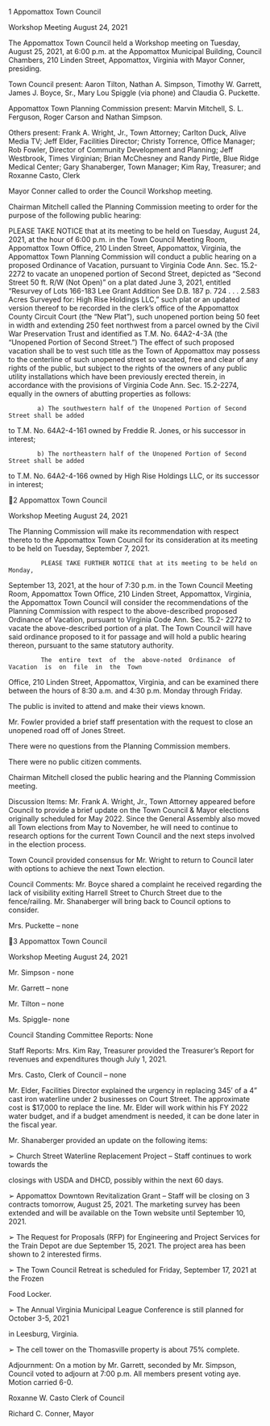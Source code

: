 1  Appomattox Town Council

Workshop Meeting
August 24, 2021

The Appomattox Town Council held a Workshop meeting on Tuesday, August 25, 2021, at 6:00
p.m. at the Appomattox Municipal Building, Council Chambers, 210 Linden Street, Appomattox,
Virginia with Mayor Conner, presiding.

Town Council present:  Aaron Tilton, Nathan A. Simpson, Timothy W. Garrett, James J. Boyce,
Sr., Mary Lou Spiggle (via phone) and Claudia G. Puckette.

Appomattox Town Planning Commission present:  Marvin Mitchell, S. L. Ferguson, Roger
Carson and Nathan Simpson.

Others present:  Frank A. Wright, Jr., Town Attorney; Carlton Duck, Alive Media TV; Jeff
Elder, Facilities Director; Christy Torrence, Office Manager; Rob Fowler, Director of
Community Development and Planning; Jeff Westbrook, Times Virginian; Brian McChesney
and Randy Pirtle, Blue Ridge Medical Center; Gary Shanaberger, Town Manager; Kim Ray,
Treasurer; and Roxanne Casto, Clerk

Mayor Conner called to order the Council Workshop meeting.

Chairman Mitchell called the Planning Commission meeting to order for the purpose of the
following public hearing:

  PLEASE TAKE NOTICE that at its meeting to be held on Tuesday, August 24, 2021, at
the hour of 6:00 p.m. in the Town Council Meeting Room, Appomattox Town Office, 210
Linden Street, Appomattox, Virginia, the Appomattox Town Planning Commission will
conduct a public hearing on a proposed Ordinance of Vacation, pursuant to Virginia Code
Ann. Sec. 15.2-2272 to vacate an unopened portion of Second Street, depicted as “Second
Street 50 ft. R/W (Not Open)” on a plat dated June 3, 2021, entitled “Resurvey of Lots
166-183 Lee Grant Addition See D.B. 187 p. 724 . . . 2.583 Acres Surveyed for:  High Rise
Holdings LLC,” such plat or an updated version thereof to be recorded in the clerk’s office
of the Appomattox County Circuit Court (the “New Plat”), such unopened portion being
50 feet in width and extending 250 feet northwest from a parcel owned by the Civil War
Preservation Trust and identified as T.M. No. 64A2-4-3A (the “Unopened Portion of
Second Street.”) The effect of such proposed vacation shall be to vest such title as the
Town of Appomattox may possess to the centerline of such unopened street so vacated,
free and clear of any rights of the public, but subject to the rights of the owners of any
public utility installations which have been previously erected therein, in accordance with
the provisions of Virginia Code Ann. Sec. 15.2-2274, equally in the owners of abutting
properties as follows:

            a) The southwestern half of the Unopened Portion of Second Street shall be added
to T.M. No. 64A2-4-161 owned by Freddie R. Jones, or his successor in interest;

            b) The northeastern half of the Unopened Portion of Second Street shall be added
to T.M. No. 64A2-4-166 owned by High Rise Holdings LLC, or its successor in interest;

2  Appomattox Town Council

Workshop Meeting
August 24, 2021

The Planning Commission will make its recommendation with respect thereto to the
Appomattox Town Council for its consideration at its meeting to be held on Tuesday,
September 7, 2021.

             PLEASE TAKE FURTHER NOTICE that at its meeting to be held on Monday,
September  13,  2021,  at  the  hour  of  7:30  p.m.  in  the  Town  Council  Meeting  Room,
Appomattox Town Office, 210 Linden Street, Appomattox, Virginia, the Appomattox Town
Council will consider the recommendations of the Planning Commission with respect to the
above-described proposed Ordinance of Vacation, pursuant to Virginia Code Ann. Sec. 15.2-
2272  to  vacate  the  above-described  portion  of  a  plat.   The  Town  Council  will  have  said
ordinance proposed to it for passage and will hold a public hearing thereon, pursuant to the
same statutory authority.

             The  entire  text  of  the  above-noted  Ordinance  of  Vacation  is  on  file  in  the  Town
Office, 210 Linden Street, Appomattox, Virginia, and can be examined there between the
hours of 8:30 a.m. and 4:30 p.m. Monday through Friday.

 The public is invited to attend and make their views known.

Mr. Fowler provided a brief staff presentation with the request to close an unopened road off of
Jones Street.

There were no questions from the Planning Commission members.

There were no public citizen comments.

Chairman Mitchell closed the public hearing and the Planning Commission meeting.

Discussion Items:
Mr. Frank A. Wright, Jr., Town Attorney appeared before Council to provide a brief update on
the Town Council & Mayor elections originally scheduled for May 2022.  Since the General
Assembly also moved all Town elections from May to November, he will need to continue to
research options for the current Town Council and the next steps involved in the election
process.

Town Council provided consensus for Mr. Wright to return to Council later with options to
achieve the next Town election.

Council Comments:
Mr. Boyce shared a complaint he received regarding the lack of visibility exiting Harrell Street to
Church Street due to the fence/railing.  Mr. Shanaberger will bring back to Council options to
consider.

Mrs. Puckette – none

3  Appomattox Town Council

Workshop Meeting
August 24, 2021

Mr. Simpson - none

Mr. Garrett – none

Mr. Tilton – none

Ms. Spiggle- none

Council Standing Committee Reports:
None

Staff Reports:
Mrs. Kim Ray, Treasurer provided the Treasurer’s Report for revenues and expenditures though
July 1, 2021.

Mrs. Casto, Clerk of Council – none

Mr. Elder, Facilities Director explained the urgency in replacing 345’ of a 4” cast iron waterline
under 2 businesses on Court Street.  The approximate cost is $17,000 to replace the line.  Mr.
Elder will work within his FY 2022 water budget, and if a budget amendment is needed, it can be
done later in the fiscal year.

Mr. Shanaberger provided an update on the following items:

➢  Church Street Waterline Replacement Project – Staff continues to work towards the

closings with USDA and DHCD, possibly within the next 60 days.

➢  Appomattox Downtown Revitalization Grant – Staff will be closing on 3 contracts
tomorrow, August 25, 2021.  The marketing survey has been extended and will be
available on the Town website until September 10, 2021.

➢  The Request for Proposals (RFP) for Engineering and Project Services for the Train
Depot are due September 15, 2021.  The project area has been shown to 2 interested
firms.

➢  The Town Council Retreat is scheduled for Friday, September 17, 2021 at the Frozen

Food Locker.

➢  The Annual Virginia Municipal League Conference is still planned for October 3-5, 2021

in Leesburg, Virginia.

➢  The cell tower on the Thomasville property is about 75% complete.

Adjournment:
On a motion by Mr. Garrett, seconded by Mr. Simpson, Council voted to adjourn at 7:00 p.m.
All members present voting aye.  Motion carried 6-0.

Roxanne W. Casto
Clerk of Council

Richard C. Conner, Mayor

